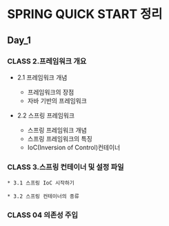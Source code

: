 # **SPRING QUICK START 정리**

## **Day_1**
### **CLASS 2.프레임워크 개요**

   * 2.1 프레임워크 개념
       - 프레임워크의 장점
       - 자바 기반의 프레임워크
	     
   * 2.2 스프링 프레임워크
       - 스프링 프레임워크 개념
       - 스프링 프레임워크의 특징   
       - IoC(Inversion of Control)컨테이너
       
### **CLASS 3.스프링 컨테이너 및 설정 파일**

    * 3.1 스프링 IoC 시작하기
    
    * 3.2 스프링 컨테이너의 종류
   
### **CLASS 04 의존성 주입**
